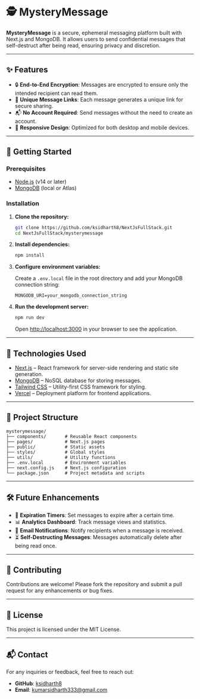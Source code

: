 
# 🕵️ MysteryMessage

**MysteryMessage** is a secure, ephemeral messaging platform built with Next.js and MongoDB. It allows users to send confidential messages that self-destruct after being read, ensuring privacy and discretion.

---

## ✨ Features

- 🔒 **End-to-End Encryption**: Messages are encrypted to ensure only the intended recipient can read them.
- 🧾 **Unique Message Links**: Each message generates a unique link for secure sharing.
- 📬 **No Account Required**: Send messages without the need to create an account.
- 📱 **Responsive Design**: Optimized for both desktop and mobile devices.

---

## 🚀 Getting Started

### Prerequisites

- [Node.js](https://nodejs.org/) (v14 or later)
- [MongoDB](https://www.mongodb.com/) (local or Atlas)

### Installation

1. **Clone the repository:**

   ```bash
   git clone https://github.com/ksidharth8/NextJsFullStack.git
   cd NextJsFullStack/mysterymessage
   ```

2. **Install dependencies:**

   ```bash
   npm install
   ```

3. **Configure environment variables:**

   Create a `.env.local` file in the root directory and add your MongoDB connection string:

   ```env
   MONGODB_URI=your_mongodb_connection_string
   ```

4. **Run the development server:**

   ```bash
   npm run dev
   ```

   Open [http://localhost:3000](http://localhost:3000) in your browser to see the application.

---

## 🧪 Technologies Used

- [Next.js](https://nextjs.org/) – React framework for server-side rendering and static site generation.
- [MongoDB](https://www.mongodb.com/) – NoSQL database for storing messages.
- [Tailwind CSS](https://tailwindcss.com/) – Utility-first CSS framework for styling.
- [Vercel](https://vercel.com/) – Deployment platform for frontend applications.

---

## 📁 Project Structure

```
mysterymessage/
├── components/       # Reusable React components
├── pages/            # Next.js pages
├── public/           # Static assets
├── styles/           # Global styles
├── utils/            # Utility functions
├── .env.local        # Environment variables
├── next.config.js    # Next.js configuration
└── package.json      # Project metadata and scripts
```

---

## 🛠️ Future Enhancements

- 📆 **Expiration Timers**: Set messages to expire after a certain time.
- 📊 **Analytics Dashboard**: Track message views and statistics.
- 🔔 **Email Notifications**: Notify recipients when a message is received.
- ⏳ **Self-Destructing Messages**: Messages automatically delete after being read once.


---

## 🤝 Contributing

Contributions are welcome! Please fork the repository and submit a pull request for any enhancements or bug fixes.

---

## 📄 License

This project is licensed under the MIT License.

---

## 📬 Contact

For any inquiries or feedback, feel free to reach out:

- **GitHub**: [ksidharth8](https://github.com/ksidharth8)
- **Email**: kumarsidharth333@gmail.com
